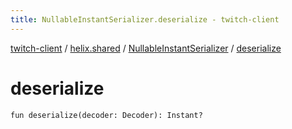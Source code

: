 ```yaml
---
title: NullableInstantSerializer.deserialize - twitch-client
---
```


[twitch-client](../../index.html) / [helix.shared](../index.html) / [NullableInstantSerializer](index.html) / [deserialize](./deserialize.html)

# deserialize

`fun deserialize(decoder: Decoder): Instant?`
